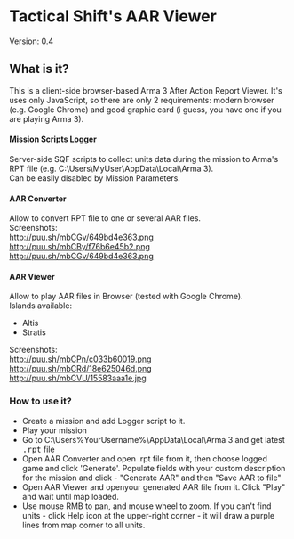 # Tactical Shift's AAR Viewer
Version: 0.4

## What is it?
This is a client-side browser-based Arma 3 After Action Report Viewer. It's uses only JavaScript, so there are only 2 requirements: modern browser (e.g. Google Chrome) and good graphic card (i guess, you have one if you are playing Arma 3).

#### Mission Scripts Logger
Server-side SQF scripts to collect units data during the mission to Arma's RPT file (e.g. C:\Users\MyUser\AppData\Local\Arma 3). 
<br />Can be easily disabled by Mission Parameters.

#### AAR Converter
Allow to convert RPT file to one or several AAR files.
<br />Screenshots:
<br />http://puu.sh/mbCGv/649bd4e363.png
<br />http://puu.sh/mbCBy/f76b6e45b2.png
<br />http://puu.sh/mbCGv/649bd4e363.png

#### AAR Viewer
Allow to play AAR files in Browser (tested with Google Chrome).
<br />Islands available:
- Altis
- Stratis

Screenshots:
<br />http://puu.sh/mbCPn/c033b60019.png
<br />http://puu.sh/mbCRd/18e625046d.png
<br />http://puu.sh/mbCVU/15583aaa1e.jpg

### How to use it?
- Create a mission and add Logger script to it.
- Play your mission
- Go to C:\Users\%YourUsername%\AppData\Local\Arma 3 and get latest <tt>.rpt</tt> file
- Open AAR Converter and open .rpt file from it, then choose logged game and click 'Generate'. Populate fields with your custom description for the mission and click - "Generate AAR" and then "Save AAR to file"
- Open AAR Viewer and openyour generated AAR file from it. Click "Play" and wait until map loaded. 
- Use mouse RMB to pan, and mouse wheel to zoom. If you can't find units - click Help icon at the upper-right corner - it will draw a purple lines from map corner to all units. 

